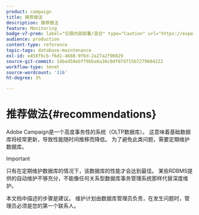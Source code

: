 ```yaml
---
product: campaign
title: 推荐做法
description: 推荐做法
feature: Monitoring
badge-v7-prem: label="仅限内部部署/混合" type="Caution" url="https://experienceleague.adobe.com/docs/campaign-classic/using/installing-campaign-classic/architecture-and-hosting-models/hosting-models-lp/hosting-models.html?lang=zh-Hans" tooltip="仅适用于内部部署和混合部署"
audience: production
content-type: reference
topic-tags: database-maintenance
exl-id: e458f6cb-f6d1-4688-9f6d-2a27a2f90829
source-git-commit: 14ba450ebff9bba6a36c0df07d715b7279604222
workflow-type: tm+mt
source-wordcount: '116'
ht-degree: 3%

---
```


# 推荐做法{#recommendations}



Adobe Campaign是一个高度事务性的系统（OLTP数据库）。 这意味着基础数据库将经常更新，导致性能随时间推移而降低。 为了避免此类问题，需要定期维护数据库。

>[!IMPORTANT]
>
>只有在定期维护数据库的情况下，该数据库的性能才会达到最佳。 某些RDBMS提供的自动维护不够充分，不能像任何关系型数据库事务管理系统那样代替深度维护。
>  
>本文档中描述的步骤是建议。 维护计划由数据库管理员负责，在发生问题时，管理员必须是您的第一个联系人。
